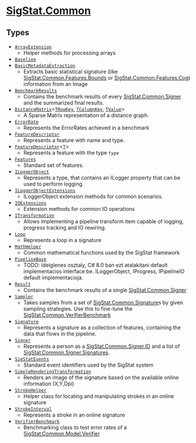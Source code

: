 # [SigStat.Common](./README.md)

## Types

- [`ArrayExtension`](./ArrayExtension.md)
	- Helper methods for processing arrays
- [`Baseline`](./Baseline.md)
- [`BasicMetadataExtraction`](./BasicMetadataExtraction.md)
	- Extracts basic statistical signature (like [SigStat.Common.Features.Bounds]() or [SigStat.Common.Features.Cog]()) information from an Image
- [`BenchmarkResults`](./BenchmarkResults.md)
	- Contains the benchmark results of every [SigStat.Common.Signer](./Signer.md) and the summarized final results.
- [`DistanceMatrix`](./DistanceMatrix-3.md)\<[`TRowKey`](./README.md), [`TColumnKey`](./README.md), [`TValue`](./README.md)>
	- A Sparse Matrix representation of a distance graph.
- [`ErrorRate`](./ErrorRate.md)
	- Represents the ErrorRates achieved in a benchmark
- [`FeatureDescriptor`](./FeatureDescriptor.md)
	- Represents a feature with name and type.
- [`FeatureDescriptor`](./FeatureDescriptor-1.md)\<[`T`](./README.md)>
	- Represents a feature with the type `type`
- [`Features`](./Features.md)
	- Standard set of features.
- [`ILoggerObject`](./ILoggerObject.md)
	- Represents a type, that contains an ILogger property that can be used to perform logging.
- [`ILoggerObjectExtensions`](./ILoggerObjectExtensions.md)
	- ILoggerObject extension methods for common scenarios.
- [`IOExtensions`](./IOExtensions.md)
	- Extension methods for common IO operations
- [`ITransformation`](./ITransformation.md)
	- Allows implementing a pipeline transform item capable of logging, progress tracking and IO rewiring.
- [`Loop`](./Loop.md)
	- Represents a loop in a signature
- [`MathHelper`](./MathHelper.md)
	- Common mathematical functions used by the SigStat framework
- [`PipelineBase`](./PipelineBase.md)
	- TODO: Ideiglenes osztaly, C# 8.0 ban ezt atalakitani default implementacios interface be.  ILoggerObject, IProgress, IPipelineIO default implementacioja.
- [`Result`](./Result.md)
	- Contains the benchmark results of a single [SigStat.Common.Signer](./Signer.md)
- [`Sampler`](./Sampler.md)
	- Takes samples from a set of [SigStat.Common.Signature](./Signature.md)s by given sampling strategies.  Use this to fine-tune the [SigStat.Common.VerifierBenchmark](./VerifierBenchmark.md)
- [`Signature`](./Signature.md)
	- Represents a signature as a collection of features, containing the data that flows in the pipeline.
- [`Signer`](./Signer.md)
	- Represents a person as a [SigStat.Common.Signer.ID]() and a list of [SigStat.Common.Signer.Signatures]().
- [`SigStatEvents`](./SigStatEvents.md)
	- Standard event identifiers used by the SigStat system
- [`SimpleRenderingTransformation`](./SimpleRenderingTransformation.md)
	- Renders an image of the signature based on the available online information (X,Y,Dpi)
- [`StrokeHelper`](./StrokeHelper.md)
	- Helper class for locating and manipulating strokes in an online signature
- [`StrokeInterval`](./StrokeInterval.md)
	- Represents a stroke in an online signature
- [`VerifierBenchmark`](./VerifierBenchmark.md)
	- Benchmarking class to test error rates of a [SigStat.Common.Model.Verifier](./Verifier.md)

